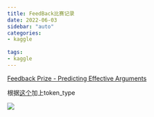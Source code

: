 ```yaml
---
title: FeedBack比赛记录
date: 2022-06-03
sidebar: "auto"
categories:
- kaggle
  
tags:
- kaggle
---
```


<!-- more -->

[Feedback Prize - Predicting Effective Arguments](https://www.kaggle.com/competitions/feedback-prize-effectiveness) 

根据[这个](https://www.kaggle.com/code/abhishek/tez-for-feedback-v2-0/data?select=main.py)加上token_type

![](http://kuroweb.tk/picture/16572992748715938.jpg)